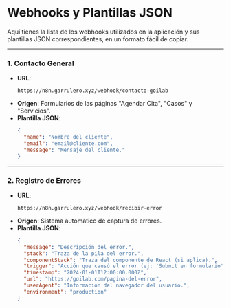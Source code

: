 # Webhooks y Plantillas JSON

Aquí tienes la lista de los webhooks utilizados en la aplicación y sus plantillas JSON correspondientes, en un formato fácil de copiar.

---

### 1. Contacto General

- **URL**: 
  ```
  https://n8n.garrulero.xyz/webhook/contacto-goilab
  ```
- **Origen**: Formularios de las páginas "Agendar Cita", "Casos" y "Servicios".
- **Plantilla JSON**:
  ```json
  {
    "name": "Nombre del cliente",
    "email": "email@cliente.com",
    "message": "Mensaje del cliente."
  }
  ```

---

### 2. Registro de Errores

- **URL**: 
  ```
  https://n8n.garrulero.xyz/webhook/recibir-error
  ```
- **Origen**: Sistema automático de captura de errores.
- **Plantilla JSON**:
  ```json
  {
    "message": "Descripción del error.",
    "stack": "Traza de la pila del error.",
    "componentStack": "Traza del componente de React (si aplica).",
    "trigger": "Acción que causó el error (ej: 'Submit en formulario').",
    "timestamp": "2024-01-01T12:00:00.000Z",
    "url": "https://goilab.com/pagina-del-error",
    "userAgent": "Información del navegador del usuario.",
    "environment": "production"
  }
  ```
